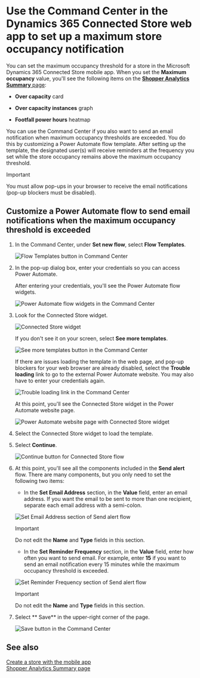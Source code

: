 

# Use the Command Center in the Dynamics 365 Connected Store web app to set up a maximum store occupancy notification 

You can set the maximum occupancy threshold for a store in the Microsoft Dynamics 365 Connected Store mobile app. When you set the **Maximum occupancy** value, 
you'll see the following items on the [**Shopper Analytics Summary** page](shopper-analytics-summary-page.md):

- **Over capacity** card

- **Over capacity instances** graph

- **Footfall power hours** heatmap

You can use the Command Center if you also want to send an email notification when maximum occupancy thresholds are exceeded. You do this by customizing a 
Power Automate flow template. After setting up the template, the designated user(s) will receive reminders at the frequency you set while the store occupancy 
remains above the maximum occupancy threshold.

> [!IMPORTANT]
> You must allow pop-ups in your browser to receive the email notifications (pop-up blockers must be disabled).

## Customize a Power Automate flow to send email notifications when the maximum occupancy threshold is exceeded

1. In the Command Center, under **Set new flow**, select **Flow Templates**.

    ![Flow Templates button in Command Center](media/command-center-set-new-flow.PNG "Flow Templates button in Command Center")
    
2. In the pop-up dialog box, enter your credentials so you can access Power Automate.

    After entering your credentials, you'll see the Power Automate flow widgets.
   
    ![Power Automate flow widgets in the Command Center](media/command-center-widgets.PNG "Power Automate flow widgets in the Command Center")
    
3. Look for the Connected Store widget. 

    ![Connected Store widget](media/command-center-connected-store-widget.PNG "Connected Store widget")

    If you don't see it on your screen, select **See more templates**.

    ![See more templates button in the Command Center](media/command-center-see-more-templates.PNG "See more templates button in the Command Center")
    
    If there are issues loading the template in the web page, and pop-up blockers for your web browser are already disabled, select the **Trouble loading** link to go to the external Power Automate website. You may also have to enter your credentials again.
    
    ![Trouble loading link in the Command Center](media/command-center-trouble-loading-link.PNG "Trouble loading link in the Command Center")
    
    At this point, you'll see the Connected Store widget in the Power Automate website page.
    
    ![Power Automate website page with Connected Store widget](media/command-center-power-automate-website.PNG "Power Automate website page with Connected Store widget")
    
4. Select the Connected Store widget to load the template.

5. Select **Continue**.

    ![Continue button for Connected Store flow](media/command-center-continue-button.PNG "Continue button for Connected Store flow")

6. At this point, you'll see all the components included in the **Send alert** flow. There are many components, but you only need to set the following two items:

    - In the **Set Email Address** section, in the **Value** field, enter an email address. If you want the email to be sent to more than one recipient, separate each email address with a semi-colon. 

    ![Set Email Address section of Send alert flow](media/command-center-set-email-address.PNG "Set Email Address section of Send alert flow")

    > [!IMPORTANT]
    > Do not edit the **Name** and **Type** fields in this section.
    
    - In the **Set Reminder Frequency** section, in the **Value** field, enter how often you want to send email. For example, enter **15** if you want to send an email notification every 15 minutes while the maximum occupancy threshold is exceeded.

    ![Set Reminder Frequency section of Send alert flow](media/command-center-set-reminder-frequency.PNG "Set Reminder Frequency section of Send alert flow")
    
    > [!IMPORTANT]
    > Do not edit the **Name** and **Type** fields in this section.
    
8. Select ** Save** in the upper-right corner of the page.

    ![Save button in the Command Center](media/command-center-save-button.PNG "Save button in the Command Center")
    
## See also

[Create a store with the mobile app](mobile-app-create-store.md)<br>
[Shopper Analytics Summary page](shopper-analytics-summary-page.md)
    
    


